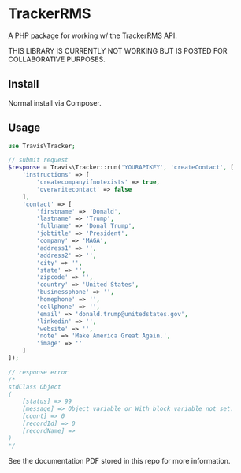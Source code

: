 # TrackerRMS

A PHP package for working w/ the TrackerRMS API.

THIS LIBRARY IS CURRENTLY NOT WORKING BUT IS POSTED FOR COLLABORATIVE PURPOSES.

## Install

Normal install via Composer.

## Usage

```php
use Travis\Tracker;

// submit request
$response = Travis\Tracker::run('YOURAPIKEY', 'createContact', [
	'instructions' => [
		'createcompanyifnotexists' => true,
		'overwritecontact' => false
	],
	'contact' => [
		'firstname' => 'Donald',
		'lastname' => 'Trump',
		'fullname' => 'Donal Trump',
		'jobtitle' => 'President',
		'company' => 'MAGA',
		'address1' => '',
		'address2' => '',
		'city' => '',
		'state' => '',
		'zipcode' => '',
		'country' => 'United States',
		'businessphone' => '',
		'homephone' => '',
		'cellphone' => '',
		'email' => 'donald.trump@unitedstates.gov',
		'linkedin' => '',
		'website' => '',
		'note' => 'Make America Great Again.',
		'image' => ''
	]
]);

// response error
/*
stdClass Object
(
    [status] => 99
    [message] => Object variable or With block variable not set.
    [count] => 0
    [recordId] => 0
    [recordName] =>
)
*/
```

See the documentation PDF stored in this repo for more information.